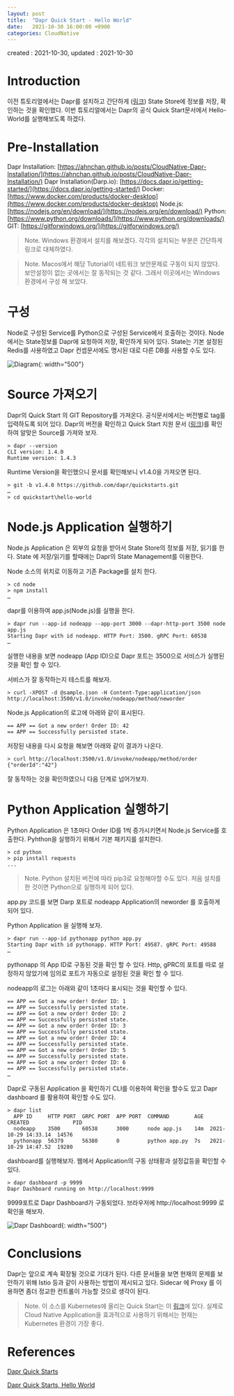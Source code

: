```yaml
---
layout: post
title:  "Dapr Quick Start - Hello World"
date:   2021-10-30 16:00:00 +0900
categories: CloudNative
---
```

created : 2021-10-30, updated : 2021-10-30


# Introduction
이전 튜토리얼에서는 Dapr를 설치하고 간단하게 ([링크](https://ahnchan.github.io/posts/CloudNative-Dapr-Installation/)) State Store에 정보를 저장, 확인하는 것을 확인했다. 
이번 튜토리얼에서는 Dapr의 공식 Quick Start문서에서 Hello-World를 실행해보도록 하겠다. 


# Pre-Installation
Dapr Installation: [https://ahnchan.github.io/posts/CloudNative-Dapr-Installation/](https://ahnchan.github.io/posts/CloudNative-Dapr-Installation/)
Dapr Installation(Darp.io): [https://docs.dapr.io/getting-started/](https://docs.dapr.io/getting-started/)
Docker: [https://www.docker.com/products/docker-desktop](https://www.docker.com/products/docker-desktop) 
Node.js: [https://nodejs.org/en/download/](https://nodejs.org/en/download/) 
Python: [https://www.python.org/downloads/](https://www.python.org/downloads/)
GIT: [https://gitforwindows.org/](https://gitforwindows.org/)

> Note. Windows 환경에서 설치를 해보겠다. 각각의 설치되는 부분은 간단하게 링크로 대체하였다. 

> Note. Macos에서 해당 Tutorial이 네트워크 보안문제로 구동이 되지 않았다. 보안설정이 없는 곳에서는 잘 동작되는 것 같다. 그래서 이곳에서는 Windows 환경에서 구성 해 보았다. 


# 구성
Node로 구성된 Service를 Python으로 구성된 Service에서 호출하는 것이다. Node에서는 State정보를 Dapr에 요청하여 저장, 확인하게 되어 있다. State는 기본 설정된 Redis를 사용하였고 Dapr 컨셉문서에도 명시된 대로 다른 DB를 사용할 수도 있다. 

![Diagram](/posts/assets/cloudnative-dapr/images/dapr-hello-world-diagram.png){: width="500"} 


# Source 가져오기
Dapr의 Quick Start 의 GIT Repository를 가져온다. 공식문서에서는 버전별로 tag를 입력하도록 되어 있다. Dapr의 버전을 확인하고 Quick Start 지원 문서 ([링크](https://github.com/dapr/quickstarts#supported-dapr-runtime-version))를 확인하여 알맞은 Source를 가져와 보자. 

```
> dapr --version
CLI version: 1.4.0
Runtime version: 1.4.3
```

Runtime Version을 확인했으니 문서를 확인해보니 v1.4.0을 가져오면 된다.

```
> git -b v1.4.0 https://github.com/dapr/quickstarts.git
…
> cd quickstart\hello-world
```

# Node.js Application 실행하기
Node.js Application 은 외부의 요청을 받아서 State Store의 정보를 저장, 읽기를 한다. State 에 저장/읽기를 할때에는 Dapr의 State Management를 이용한다.

Node 소스의 위치로 이동하고 기존 Package를 설치 한다. 
```
> cd node
> npm install
…
```

dapr를 이용하여 app.js(Node.js)를 실행을 한다. 
```
> dapr run --app-id nodeapp --app-port 3000 --dapr-http-port 3500 node app.js
Starting Dapr with id nodeapp. HTTP Port: 3500. gRPC Port: 60538
…
```

실행한 내용을 보면 nodeapp (App ID)으로  Dapr 포트는 3500으로 서비스가 실행된 것을 확인 할 수 있다. 

서비스가 잘 동작하는지 테스트를 해보자.
```
> curl -XPOST -d @sample.json -H Content-Type:application/json http://localhost:3500/v1.0/invoke/nodeapp/method/neworder
```

Node.js Application의 로고에 아래와 같이 표시된다.
```
​​== APP == Got a new order! Order ID: 42
== APP == Successfully persisted state.
```

저장된 내용을 다시 요청을 해보면 아래와 같이 결과가 나온다. 
```
> curl http://localhost:3500/v1.0/invoke/nodeapp/method/order
{"orderId":"42"}
```

잘 동작하는 것을 확인하였으니 다음 단계로 넘어가보자.
 

# Python Application 실행하기
Python Application 은 1초마다 Order ID를 1씩 증가시키면서 Node.js Service를 호출한다. Pyhthon을 실행하기 위해서 기본 패키지를 설치한다.

```
> cd python
> pip install requests
...
```

> Note. Python 설치된 버전에 따라 pip3로 요청해야할 수도 있다. 처음 설치를 한 것이면  Python으로 실행하게 되어 있다. 

app.py 코드를 보면 Darp 포트로 nodeapp Application의 neworder 를 호출하게 되어 있다. 

Python Application 을 실행해 보자.
```
> dapr run --app-id pythonapp python app.py
Starting Dapr with id pythonapp. HTTP Port: 49587. gRPC Port: 49588
…
```

pythonapp 의 App ID로 구동된 것을 확인 할 수 있다. Http, gPRC의 포트를 따로 설정하지 않았기에 임의로 포트가 자동으로 설정된 것을 확인 할 수 있다. 

nodeapp의 로그는 아래와 같이 1초마다 표시되는 것을 확인할 수 있다. 
```
== APP == Got a new order! Order ID: 1
== APP == Successfully persisted state.
== APP == Got a new order! Order ID: 2
== APP == Successfully persisted state.
== APP == Got a new order! Order ID: 3
== APP == Successfully persisted state.
== APP == Got a new order! Order ID: 4
== APP == Successfully persisted state.
== APP == Got a new order! Order ID: 5
== APP == Successfully persisted state.
== APP == Got a new order! Order ID: 6
== APP == Successfully persisted state.
…
```

Dapr로 구동된 Application 을 확인하기
CLI를 이용하여 확인을 할수도 있고 Dapr dashboard 를 활용하여 확인할 수도 있다. 

```
> dapr list
  APP ID     HTTP PORT  GRPC PORT  APP PORT  COMMAND        AGE  CREATED              PID
  nodeapp    3500       60538      3000      node app.js    14m  2021-10-29 14:33.14  14576
  pythonapp  56379      56380      0         python app.py  7s   2021-10-29 14:47.52  19280
```

dashboard를 실행해보자. 웹에서 Application의 구동 상태황과 설정값등을 확인할 수 있다.

```
> dapr dashboard -p 9999
Dapr Dashboard running on http://localhost:9999
```

9999포트로 Dapr Dashboard가 구동되었다. 브라우저에 http://localhost:9999 로 확인을 해보자.

![Dapr Dashboard](/posts/assets/cloudnative-dapr/images/dapr-quickstart-hello-world-dashboard.png){: width="500"} 



# Conclusions
Dapr는 앞으로 계속 확장될 것으로 기대가 된다. 다른 문서들을 보면 현재의 문제를 보안하기 위해 Istio 등과 같이 사용하는 방법이 제시되고 있다. Sidecar 에 Proxy 를 이용하면 좀더 정교한 컨트롤이 가능할 것으로 생각이 된다.

> Note. 이 소스를 Kubernetes에 올리는 Quick Start는 이 [링크](https://github.com/dapr/quickstarts/tree/v1.4.0/hello-kubernetes)에 있다. 실제로 Cloud Native Application을 효과적으로 사용하기 위해서는 현재는 Kubernetes 환경이 가장 좋다. 


# References
[Dapr Quick Starts](https://docs.dapr.io/getting-started/quickstarts/)

[Dapr Quick Starts, Hello World](https://github.com/dapr/quickstarts/tree/v1.4.0/hello-world)
